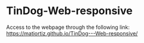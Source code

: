 # TinDog-Web-responsive

Access to the webpage through the following link:
https://matiortiz.github.io/TinDog---Web-responsive/
